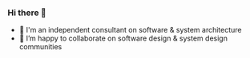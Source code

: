 ### Hi there 👋

- 🔭 I'm an independent consultant on software & system architecture
- 👯 I’m happy to collaborate on software design & system design communities

